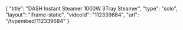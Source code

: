 {
    "title": "DASH Instant Steamer 1000W 3Tray Steamer",
    "type": "solo",
    "layout": "iframe-static",
    "videoId": "112339684",
    "url": "\/tvpembed\/112339684"
}